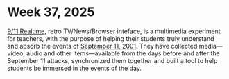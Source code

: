 # Week 37, 2025

[9/11 Realtime](https://911realtime.org), retro TV/News/Browser inteface, is a multimedia experiment for teachers, with the purpose of helping their students truly understand and absorb the events of [September 11, 2001](https://en.wikipedia.org/wiki/September_11_attacks). They have collected media—video, audio and other items—available from the days before and after the September 11 attacks, synchronized them together and built a tool to help students be immersed in the events of the day.